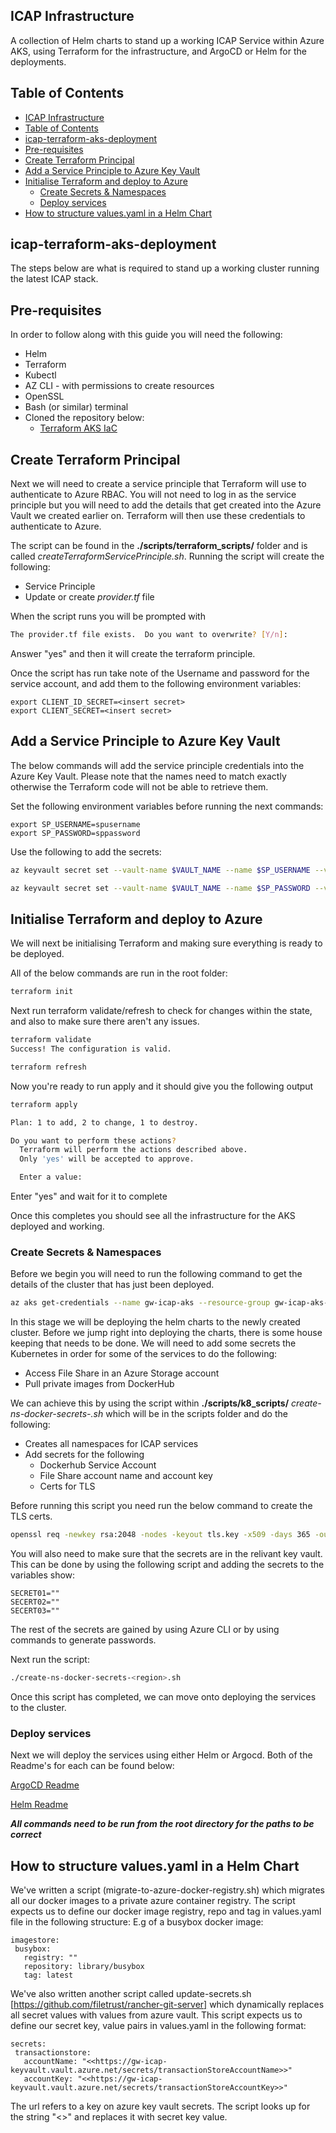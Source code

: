 ## ICAP Infrastructure

A collection of Helm charts to stand up a working ICAP Service within Azure AKS, using Terraform for the infrastructure, and ArgoCD or Helm for the deployments.

## Table of Contents

- [ICAP Infrastructure](#icap-infrastructure)
- [Table of Contents](#table-of-contents)
- [icap-terraform-aks-deployment](#icap-terraform-aks-deployment)
- [Pre-requisites](#pre-requisites)
- [Create Terraform Principal](#create-terraform-principal)
- [Add a Service Principle to Azure Key Vault](#add-a-service-principle-to-azure-key-vault)
- [Initialise Terraform and deploy to Azure](#initialise-terraform-and-deploy-to-azure)
  - [Create Secrets & Namespaces](#create-secrets--namespaces)
  - [Deploy services](#deploy-services)
- [How to structure values.yaml in a Helm Chart](#how-to-structure-valuesyaml-in-a-helm-chart)
 
## icap-terraform-aks-deployment

The steps below are what is required to stand up a working cluster running the latest ICAP stack. 

## Pre-requisites 

In order to follow along with this guide you will need the following:

- Helm
- Terraform
- Kubectl
- AZ CLI - with permissions to create resources
- OpenSSL
- Bash (or similar) terminal
- Cloned the repository below:
  - [Terraform AKS IaC](https://github.com/filetrust/aks-deployment-icap)

## Create Terraform Principal

Next we will need to create a service principle that Terraform will use to authenticate to Azure RBAC. You will not need to log in as the service principle but you will need to add the details that get created into the Azure Vault we created earlier on. Terraform will then use these credentials to authenticate to Azure.

The script can be found in the **./scripts/terraform_scripts/** folder and is called *createTerraformServicePrinciple.sh*. Running the script will create the following:

- Service Principle
- Update or create *provider.tf* file

When the script runs you will be prompted with 

```bash
The provider.tf file exists.  Do you want to overwrite? [Y/n]:
```

Answer "yes" and then it will create the terraform principle.

Once the script has run take note of the Username and password for the service account, and add them to the following environment variables:

```
export CLIENT_ID_SECRET=<insert secret>
export CLIENT_SECRET=<insert secret>
```

## Add a Service Principle to Azure Key Vault

The below commands will add the service principle credentials into the Azure Key Vault. Please note that the names need to match exactly otherwise the Terraform code will not be able to retrieve them.

Set the following environment variables before running the next commands:

```
export SP_USERNAME=spusername
export SP_PASSWORD=sppassword
```

Use the following to add the secrets:

```bash
az keyvault secret set --vault-name $VAULT_NAME --name $SP_USERNAME --value $CLIENT_ID_SECRET

az keyvault secret set --vault-name $VAULT_NAME --name $SP_PASSWORD --value $CLIENT_SECRET
```

## Initialise Terraform and deploy to Azure

We will next be initialising Terraform and making sure everything is ready to be deployed.

All of the below commands are run in the root folder:

```bash
terraform init
```

Next run terraform validate/refresh to check for changes within the state, and also to make sure there aren't any issues.

```bash
terraform validate
Success! The configuration is valid.

terraform refresh
```

Now you're ready to run apply and it should give you the following output

```bash
terraform apply

Plan: 1 to add, 2 to change, 1 to destroy.

Do you want to perform these actions?
  Terraform will perform the actions described above.
  Only 'yes' will be accepted to approve.

  Enter a value:
```

Enter "yes" and wait for it to complete

Once this completes you should see all the infrastructure for the AKS deployed and working.

### Create Secrets & Namespaces

Before we begin you will need to run the following command to get the details of the cluster that has just been deployed.

```bash
az aks get-credentials --name gw-icap-aks --resource-group gw-icap-aks-deploy
```

In this stage we will be deploying the helm charts to the newly created cluster. Before we jump right into deploying the charts, there is some house keeping that needs to be done. We will need to add some secrets the Kubernetes in order for some of the services to do the following:

- Access File Share in an Azure Storage account
- Pull private images from DockerHub

We can achieve this by using the script within **./scripts/k8_scripts/** *create-ns-docker-secrets-<region>.sh* which will be in the scripts folder and do the following:

- Creates all namespaces for ICAP services
- Add secrets for the following
  - Dockerhub Service Account
  - File Share account name and account key
  - Certs for TLS

Before running this script you need run the below command to create the TLS certs.

```bash
openssl req -newkey rsa:2048 -nodes -keyout tls.key -x509 -days 365 -out certificate.crt
```

You will also need to make sure that the secrets are in the relivant key vault. This can be done by using the following script and adding the secrets to the variables show:

```
SECRET01=""
SECERT02=""
SECERT03=""
```

The rest of the secrets are gained by using Azure CLI or by using commands to generate passwords.

Next run the script:

```bash
./create-ns-docker-secrets-<region>.sh
```

Once this script has completed, we can move onto deploying the services to the cluster.

### Deploy services

Next we will deploy the services using either Helm or Argocd. Both of the Readme's for each can be found below:

[ArgoCD Readme](/argocd/README.md)

[Helm Readme](/helm/README.md)

***All commands need to be run from the root directory for the paths to be correct***

## How to structure values.yaml in a Helm Chart

We've written a script (migrate-to-azure-docker-registry.sh) which migrates all our docker images to a private azure container registry.
The script expects us to define our docker image registry, repo and tag in values.yaml file in the following structure:
E.g of a busybox docker image:
 ```
imagestore:
  busybox:
    registry: ""
    repository: library/busybox
    tag: latest
 ```

We've also written another script called update-secrets.sh [https://github.com/filetrust/rancher-git-server] which dynamically replaces all secret values with values from azure vault.
This script expects us to define our secret key, value pairs in values.yaml in the following format:

 ```
secrets:
  transactionstore:
    accountName: "<<https://gw-icap-keyvault.vault.azure.net/secrets/transactionStoreAccountName>>"
    accountKey: "<<https://gw-icap-keyvault.vault.azure.net/secrets/transactionStoreAccountKey>>"
 ```

The url refers to a key on azure key vault secrets. 
The script looks up for the string "<<http url link to azure key vault secret>>" and replaces it with secret key value. 